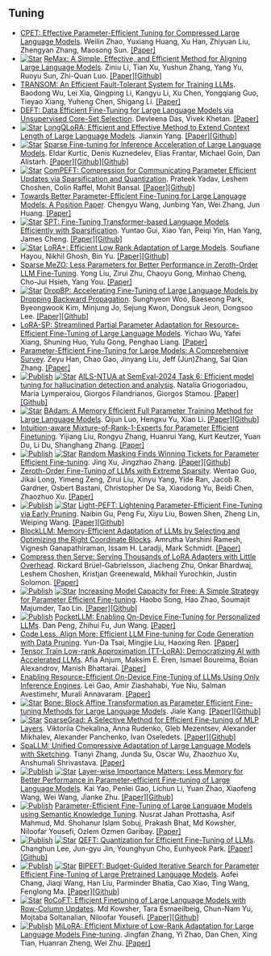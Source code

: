 

## Tuning
* [CPET: Effective Parameter-Efficient Tuning for Compressed Large Language Models](https://arxiv.org/abs/2307.07705). Weilin Zhao, Yuxiang Huang, Xu Han, Zhiyuan Liu, Zhengyan Zhang, Maosong Sun. [[Paper]](https://arxiv.org/abs/2307.07705)
* [![Star](https://img.shields.io/github/stars/liziniu/ReMax.svg?style=social&label=Star)](https://github.com/liziniu/ReMax) [ReMax: A Simple, Effective, and Efficient Method for Aligning Large Language Models](https://arxiv.org/abs/2310.10505). Ziniu Li, Tian Xu, Yushun Zhang, Yang Yu, Ruoyu Sun, Zhi-Quan Luo. [[Paper]](https://arxiv.org/abs/2310.10505)[[Github]](https://github.com/liziniu/ReMax)
* [TRANSOM: An Efficient Fault-Tolerant System for Training LLMs](https://arxiv.org/abs/2310.10046). Baodong Wu, Lei Xia, Qingping Li, Kangyu Li, Xu Chen, Yongqiang Guo, Tieyao Xiang, Yuheng Chen, Shigang Li. [[Paper]](https://arxiv.org/abs/2310.10046)
* [DEFT: Data Efficient Fine-Tuning for Large Language Models via Unsupervised Core-Set Selection](https://arxiv.org/abs/2310.16776). Devleena Das, Vivek Khetan. [[Paper]](https://arxiv.org/abs/2310.16776)
* [![Star](https://img.shields.io/github/stars/yangjianxin1/LongQLoRA.svg?style=social&label=Star)](https://github.com/yangjianxin1/LongQLoRA) [LongQLoRA: Efficient and Effective Method to Extend Context Length of Large Language Models](https://arxiv.org/abs/2311.04879). Jianxin Yang. [[Paper]](https://arxiv.org/abs/2311.04879)[[Github]](https://github.com/yangjianxin1/LongQLoRA)
* [![Star](https://img.shields.io/github/stars/ist-daslab/sparsefinetuning.svg?style=social&label=Star)](https://github.com/ist-daslab/sparsefinetuning) [Sparse Fine-tuning for Inference Acceleration of Large Language Models](https://arxiv.org/abs/2310.06927v2). Eldar Kurtic, Denis Kuznedelev, Elias Frantar, Michael Goin, Dan Alistarh. [[Paper]](https://arxiv.org/abs/2310.06927v2)[[Github]](https://github.com/ist-daslab/sparsefinetuning)[[Github]](https://github.com/neuralmagic/deepsparse/tree/main/research/mpt)
* [![Star](https://img.shields.io/github/stars/prateeky2806/compeft.svg?style=social&label=Star)](https://github.com/prateeky2806/compeft) [ComPEFT: Compression for Communicating Parameter Efficient Updates via Sparsification and Quantization](https://arxiv.org/abs/2311.13171). Prateek Yadav, Leshem Choshen, Colin Raffel, Mohit Bansal. [[Paper]](https://arxiv.org/abs/2311.13171)[[Github]](https://github.com/prateeky2806/compeft)
* [Towards Better Parameter-Efficient Fine-Tuning for Large Language Models: A Position Paper](https://arxiv.org/abs/2311.13126). Chengyu Wang, Junbing Yan, Wei Zhang, Jun Huang. [[Paper]](https://arxiv.org/abs/2311.13126)
* [![Star](https://img.shields.io/github/stars/ytgui/SPT-proto.svg?style=social&label=Star)](https://github.com/ytgui/SPT-proto) [SPT: Fine-Tuning Transformer-based Language Models Efficiently with Sparsification](https://arxiv.org/abs/2312.10365). Yuntao Gui, Xiao Yan, Peiqi Yin, Han Yang, James Cheng. [[Paper]](https://arxiv.org/abs/2312.10365)[[Github]](https://github.com/ytgui/SPT-proto)
* [![Star](https://img.shields.io/github/stars/nikhil-ghosh-berkeley/loraplus.svg?style=social&label=Star)](https://github.com/nikhil-ghosh-berkeley/loraplus) [LoRA+: Efficient Low Rank Adaptation of Large Models](https://arxiv.org/abs/2402.12354). Soufiane Hayou, Nikhil Ghosh, Bin Yu. [[Paper]](https://arxiv.org/abs/2402.12354)[[Github]](https://github.com/nikhil-ghosh-berkeley/loraplus)
* [Sparse MeZO: Less Parameters for Better Performance in Zeroth-Order LLM Fine-Tuning](https://arxiv.org/abs/2402.15751). Yong Liu, Zirui Zhu, Chaoyu Gong, Minhao Cheng, Cho-Jui Hsieh, Yang You. [[Paper]](https://arxiv.org/abs/2402.15751)
* [![Star](https://img.shields.io/github/stars/WooSunghyeon/dropbp.svg?style=social&label=Star)](https://github.com/WooSunghyeon/dropbp) [DropBP: Accelerating Fine-Tuning of Large Language Models by Dropping Backward Propagation](https://arxiv.org/abs/2402.17812). Sunghyeon Woo, Baeseong Park, Byeongwook Kim, Minjung Jo, Sejung Kwon, Dongsuk Jeon, Dongsoo Lee. [[Paper]](https://arxiv.org/abs/2402.17812)[[Github]](https://github.com/WooSunghyeon/dropbp)
* [LoRA-SP: Streamlined Partial Parameter Adaptation for Resource-Efficient Fine-Tuning of Large Language Models](https://arxiv.org/abs/2403.08822). Yichao Wu, Yafei Xiang, Shuning Huo, Yulu Gong, Penghao Liang. [[Paper]](https://arxiv.org/abs/2403.08822)
* [Parameter-Efficient Fine-Tuning for Large Models: A Comprehensive Survey](https://arxiv.org/abs/2403.14608). Zeyu Han, Chao Gao, Jinyang Liu, Jeff (Jun)Zhang, Sai Qian Zhang. [[Paper]](https://arxiv.org/abs/2403.14608)
* [![Publish](https://img.shields.io/badge/Conference-SemEval'24-blue)]() [![Star](https://img.shields.io/github/stars/ngregoriade/Semeval2024-Shroom.svg?style=social&label=Star)](https://github.com/ngregoriade/Semeval2024-Shroom) [AILS-NTUA at SemEval-2024 Task 6: Efficient model tuning for hallucination detection and analysis](https://arxiv.org/pdf/2404.01210.pdf). Natalia Griogoriadou, Maria Lymperaiou, Giorgos Filandrianos, Giorgos Stamou. [[Paper]](https://arxiv.org/pdf/2404.01210.pdf)[[Github]](https://github.com/ngregoriade/Semeval2024-Shroom)
* [![Star](https://img.shields.io/github/stars/Ledzy/BAdam.svg?style=social&label=Star)](https://github.com/Ledzy/BAdam) [BAdam: A Memory Efficient Full Parameter Training Method for Large Language Models](https://arxiv.org/abs/2404.02827). Qijun Luo, Hengxu Yu, Xiao Li. [[Paper]](https://arxiv.org/abs/2404.02827)[[Github]](https://github.com/Ledzy/BAdam)
* [Intuition-aware Mixture-of-Rank-1-Experts for Parameter Efficient Finetuning](https://arxiv.org/abs/2404.08985). Yijiang Liu, Rongyu Zhang, Huanrui Yang, Kurt Keutzer, Yuan Du, Li Du, Shanghang Zhang. [[Paper]](https://arxiv.org/abs/2404.08985)
* [![Publish](https://img.shields.io/badge/Conference-ICML'24-blue)]() [![Star](https://img.shields.io/github/stars/JingXuTHU/Random-Masking-Finds-Winning-Tickets-for-Parameter-Efficient-Fine-tuning.svg?style=social&label=Star)](https://github.com/JingXuTHU/Random-Masking-Finds-Winning-Tickets-for-Parameter-Efficient-Fine-tuning) [Random Masking Finds Winning Tickets for Parameter Efficient Fine-tuning](https://arxiv.org/abs/2405.02596). Jing Xu, Jingzhao Zhang. [[Paper]](https://arxiv.org/abs/2405.02596)[[Github]](https://github.com/JingXuTHU/Random-Masking-Finds-Winning-Tickets-for-Parameter-Efficient-Fine-tuning)
* [Zeroth-Order Fine-Tuning of LLMs with Extreme Sparsity](https://arxiv.org/abs/2406.02913). Wentao Guo, Jikai Long, Yimeng Zeng, Zirui Liu, Xinyu Yang, Yide Ran, Jacob R. Gardner, Osbert Bastani, Christopher De Sa, Xiaodong Yu, Beidi Chen, Zhaozhuo Xu. [[Paper]](https://arxiv.org/abs/2406.02913)
* [![Publish](https://img.shields.io/badge/Conference-ACL'24%20Findings-blue)]() [![Star](https://img.shields.io/github/stars/gccnlp/Light-PEFT.svg?style=social&label=Star)](https://github.com/gccnlp/Light-PEFT) [Light-PEFT: Lightening Parameter-Efficient Fine-Tuning via Early Pruning](https://arxiv.org/abs/2406.03792). Naibin Gu, Peng Fu, Xiyu Liu, Bowen Shen, Zheng Lin, Weiping Wang. [[Paper]](https://arxiv.org/abs/2406.03792)[[Github]](https://github.com/gccnlp/Light-PEFT)
* [BlockLLM: Memory-Efficient Adaptation of LLMs by Selecting and Optimizing the Right Coordinate Blocks](https://arxiv.org/abs/2406.17296). Amrutha Varshini Ramesh, Vignesh Ganapathiraman, Issam H. Laradji, Mark Schmidt. [[Paper]](https://arxiv.org/abs/2406.17296)
* [Compress then Serve: Serving Thousands of LoRA Adapters with Little Overhead](https://arxiv.org/abs/2407.00066). Rickard Brüel-Gabrielsson, Jiacheng Zhu, Onkar Bhardwaj, Leshem Choshen, Kristjan Greenewald, Mikhail Yurochkin, Justin Solomon. [[Paper]](https://arxiv.org/abs/2407.00066)
* [![Publish](https://img.shields.io/badge/Conference-ICLR'24-blue)]() [![Star](https://img.shields.io/github/stars/LINs-lab/CapaBoost.svg?style=social&label=Star)](https://github.com/LINs-lab/CapaBoost) [Increasing Model Capacity for Free: A Simple Strategy for Parameter Efficient Fine-tuning](https://arxiv.org/abs/2407.01320). Haobo Song, Hao Zhao, Soumajit Majumder, Tao Lin. [[Paper]](https://arxiv.org/abs/2407.01320)[[Github]](https://github.com/LINs-lab/CapaBoost)
* [![Publish](https://img.shields.io/badge/Conference-ACL'24%20PrivateNLP-blue)]() [PocketLLM: Enabling On-Device Fine-Tuning for Personalized LLMs](https://arxiv.org/abs/2407.01031). Dan Peng, Zhihui Fu, Jun Wang. [[Paper]](https://arxiv.org/abs/2407.01031)
* [Code Less, Align More: Efficient LLM Fine-tuning for Code Generation with Data Pruning](https://arxiv.org/abs/2407.05040). Yun-Da Tsai, Mingjie Liu, Haoxing Ren. [[Paper]](https://arxiv.org/abs/2407.05040)
* [Tensor Train Low-rank Approximation (TT-LoRA): Democratizing AI with Accelerated LLMs](https://arxiv.org/abs/2408.01008). Afia Anjum, Maksim E. Eren, Ismael Boureima, Boian Alexandrov, Manish Bhattarai. [[Paper]](https://arxiv.org/abs/2408.01008)
* [Enabling Resource-Efficient On-Device Fine-Tuning of LLMs Using Only Inference Engines](https://arxiv.org/abs/2409.15520). Lei Gao, Amir Ziashahabi, Yue Niu, Salman Avestimehr, Murali Annavaram. [[Paper]](https://arxiv.org/abs/2409.15520)
* [![Star](https://img.shields.io/github/stars/JL-er/Bone.svg?style=social&label=Star)](https://github.com/JL-er/Bone) [Bone: Block Affine Transformation as Parameter Efficient Fine-tuning Methods for Large Language Models](https://arxiv.org/abs/2409.15371). Jiale Kang. [[Paper]](https://arxiv.org/abs/2409.15371)[[Github]](https://github.com/JL-er/Bone)
* [![Star](https://img.shields.io/github/stars/sayankotor/sparse_grads.svg?style=social&label=Star)](https://github.com/sayankotor/sparse_grads) [SparseGrad: A Selective Method for Efficient Fine-tuning of MLP Layers](https://arxiv.org/abs/2410.07383). Viktoriia Chekalina, Anna Rudenko, Gleb Mezentsev, Alexander Mikhalev, Alexander Panchenko, Ivan Oseledets. [[Paper]](https://arxiv.org/abs/2410.07383)[[Github]](https://github.com/sayankotor/sparse_grads)
* [SpaLLM: Unified Compressive Adaptation of Large Language Models with Sketching](https://arxiv.org/abs/2410.06364). Tianyi Zhang, Junda Su, Oscar Wu, Zhaozhuo Xu, Anshumali Shrivastava. [[Paper]](https://arxiv.org/abs/2410.06364)
* [![Publish](https://img.shields.io/badge/Conference-EMNLP'24-blue)]() [![Star](https://img.shields.io/github/stars/Kaiseem/IST.svg?style=social&label=Star)](https://github.com/Kaiseem/IST) [Layer-wise Importance Matters: Less Memory for Better Performance in Parameter-efficient Fine-tuning of Large Language Models](https://arxiv.org/abs/2410.11772). Kai Yao, Penlei Gao, Lichun Li, Yuan Zhao, Xiaofeng Wang, Wei Wang, Jianke Zhu. [[Paper]](https://arxiv.org/abs/2410.11772)[[Github]](https://github.com/Kaiseem/IST)
* [![Publish](https://img.shields.io/badge/Conference-Nature%20Scientific%20Reports-blue)]() [Parameter-Efficient Fine-Tuning of Large Language Models using Semantic Knowledge Tuning](https://arxiv.org/abs/2410.08598). Nusrat Jahan Prottasha, Asif Mahmud, Md. Shohanur Islam Sobuj, Prakash Bhat, Md Kowsher, Niloofar Yousefi, Ozlem Ozmen Garibay. [[Paper]](https://arxiv.org/abs/2410.08598)
* [![Publish](https://img.shields.io/badge/Conference-EMNLP'24%20Findings-blue)]() [![Star](https://img.shields.io/github/stars/xvyaward/qeft.svg?style=social&label=Star)](https://github.com/xvyaward/qeft) [QEFT: Quantization for Efficient Fine-Tuning of LLMs](https://arxiv.org/abs/2410.08661). Changhun Lee, Jun-gyu Jin, Younghyun Cho, Eunhyeok Park. [[Paper]](https://arxiv.org/abs/2410.08661)[[Github]](https://github.com/xvyaward/qeft)
* [![Publish](https://img.shields.io/badge/Conference-EMNLP'24%20Findings-blue)]() [![Star](https://img.shields.io/github/stars/Aofei-Chang/BIPEFT.svg?style=social&label=Star)](https://github.com/Aofei-Chang/BIPEFT) [BIPEFT: Budget-Guided Iterative Search for Parameter Efficient Fine-Tuning of Large Pretrained Language Models](https://arxiv.org/abs/2410.09079). Aofei Chang, Jiaqi Wang, Han Liu, Parminder Bhatia, Cao Xiao, Ting Wang, Fenglong Ma. [[Paper]](https://arxiv.org/abs/2410.09079)[[Github]](https://github.com/Aofei-Chang/BIPEFT)
* [![Star](https://img.shields.io/github/stars/Kowsher/RoCoFT.svg?style=social&label=Star)](https://github.com/Kowsher/RoCoFT) [RoCoFT: Efficient Finetuning of Large Language Models with Row-Column Updates](https://arxiv.org/abs/2410.10075). Md Kowsher, Tara Esmaeilbeig, Chun-Nam Yu, Mojtaba Soltanalian, Niloofar Yousefi. [[Paper]](https://arxiv.org/abs/2410.10075)[[Github]](https://github.com/Kowsher/RoCoFT)
* [![Publish](https://img.shields.io/badge/Conference-EMNLP'24%20Findings-blue)]() [MiLoRA: Efficient Mixture of Low-Rank Adaptation for Large Language Models Fine-tuning](https://arxiv.org/abs/2410.18035). Jingfan Zhang, Yi Zhao, Dan Chen, Xing Tian, Huanran Zheng, Wei Zhu. [[Paper]](https://arxiv.org/abs/2410.18035)
